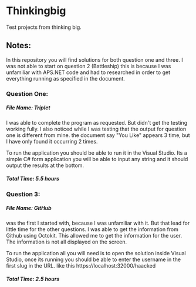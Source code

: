 # Thinkingbig
Test projects from thinking big.

## Notes:
In this repository you will find solutions for both question one and three.
I was not able to start on question 2 (Battleship) this is because I was unfamiliar with
APS.NET code and had to researched in order to get everything running as specified in the document.

### Question One:
##### File Name: Triplet
I was able to complete the program as requested. But didn't get the testing working fully.
I also noticed while I was testing that the output for question one is different from mine. the document say "You Like" appears 3 time, but I have only found it occurring 2 times.

To run the application you should be able to run it in the Visual Studio. Its a simple C# form application you will be able to input any string and it should output the results at the bottom.

##### Total Time: 5.5 hours

### Question 3:
##### File Name: GitHub
was the first I started with, because I was unfamiliar with it. But that lead for little time for the other questions.
I was able to get the information from Github using Octokit. This allowed me to get the information for the user.
The information is not all displayed on the screen.

To run the application all you will need is to open the solution inside Visual Studio, once its running you should be able to enter the username in the first slug in the URL. like this https://localhost:32000/haacked

##### Total Time: 2.5 hours

